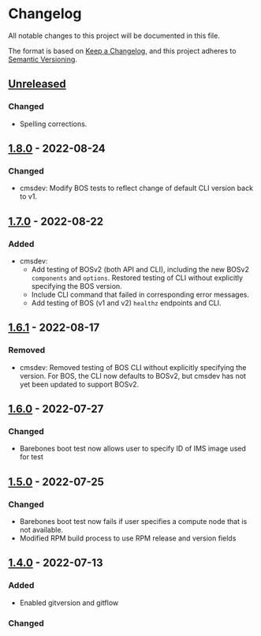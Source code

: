 # Changelog

All notable changes to this project will be documented in this file.

The format is based on [Keep a Changelog](https://keepachangelog.com/en/1.0.0/),
and this project adheres to [Semantic Versioning](https://semver.org/spec/v2.0.0.html).

## [Unreleased]

### Changed

- Spelling corrections.

## [1.8.0] - 2022-08-24

### Changed

- cmsdev: Modify BOS tests to reflect change of default CLI version back to v1.

## [1.7.0] - 2022-08-22

### Added

- cmsdev:
  - Add testing of BOSv2 (both API and CLI), including the new BOSv2 `components` and `options`. Restored testing of CLI without explicitly specifying the BOS version.
  - Include CLI command that failed in corresponding error messages.
  - Add testing of BOS (v1 and v2) `healthz` endpoints and CLI.

## [1.6.1] - 2022-08-17

### Removed

- cmsdev: Removed testing of BOS CLI without explicitly specifying the version. For BOS, the CLI now defaults to BOSv2, but cmsdev has not yet been updated to support BOSv2.

## [1.6.0] - 2022-07-27

### Changed

- Barebones boot test now allows user to specify ID of IMS image used for test

## [1.5.0] - 2022-07-25

### Changed

- Barebones boot test now fails if user specifies a compute node that is not available.
- Modified RPM build process to use RPM release and version fields

## [1.4.0] - 2022-07-13

### Added
- Enabled gitversion and gitflow

### Changed

[Unreleased]: https://github.com/Cray-HPE/cms-tools/compare/1.8.0...HEAD

[1.8.0]: https://github.com/Cray-HPE/cray-product-catalog/compare/1.7.0...1.8.0

[1.7.0]: https://github.com/Cray-HPE/cray-product-catalog/compare/1.6.1...1.7.0

[1.6.1]: https://github.com/Cray-HPE/cray-product-catalog/compare/1.6.0...1.6.1

[1.6.0]: https://github.com/Cray-HPE/cray-product-catalog/compare/1.5.0...1.6.0

[1.5.0]: https://github.com/Cray-HPE/cray-product-catalog/compare/1.4.0...1.5.0

[1.4.0]: https://github.com/Cray-HPE/cray-product-catalog/compare/1.3.3...1.4.0
